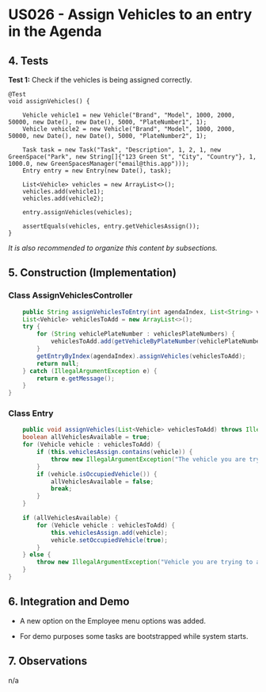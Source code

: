 # US026 - Assign Vehicles to an entry in the Agenda

## 4. Tests 

**Test 1:** Check if the vehicles is being assigned correctly.

    @Test
    void assignVehicles() {

        Vehicle vehicle1 = new Vehicle("Brand", "Model", 1000, 2000, 50000, new Date(), new Date(), 5000, "PlateNumber1", 1);
        Vehicle vehicle2 = new Vehicle("Brand", "Model", 1000, 2000, 50000, new Date(), new Date(), 5000, "PlateNumber2", 1);

        Task task = new Task("Task", "Description", 1, 2, 1, new GreenSpace("Park", new String[]{"123 Green St", "City", "Country"}, 1, 1000.0, new GreenSpacesManager("email@this.app")));
        Entry entry = new Entry(new Date(), task);

        List<Vehicle> vehicles = new ArrayList<>();
        vehicles.add(vehicle1);
        vehicles.add(vehicle2);

        entry.assignVehicles(vehicles);

        assertEquals(vehicles, entry.getVehiclesAssign());
    }

_It is also recommended to organize this content by subsections._ 


## 5. Construction (Implementation)

### Class AssignVehiclesController 

```java
    public String assignVehiclesToEntry(int agendaIndex, List<String> vehiclesPlateNumbers) {
    List<Vehicle> vehiclesToAdd = new ArrayList<>();
    try {
        for (String vehiclePlateNumber : vehiclesPlateNumbers) {
            vehiclesToAdd.add(getVehicleByPlateNumber(vehiclePlateNumber.trim()));
        }
        getEntryByIndex(agendaIndex).assignVehicles(vehiclesToAdd);
        return null;
    } catch (IllegalArgumentException e) {
        return e.getMessage();
    }
}
```

### Class Entry

```java
    public void assignVehicles(List<Vehicle> vehiclesToAdd) throws IllegalArgumentException {
    boolean allVehiclesAvailable = true;
    for (Vehicle vehicle : vehiclesToAdd) {
        if (this.vehiclesAssign.contains(vehicle)) {
            throw new IllegalArgumentException("The vehicle you are trying to assign was already assigned!");
        }
        if (vehicle.isOccupiedVehicle()) {
            allVehiclesAvailable = false;
            break;
        }
    }

    if (allVehiclesAvailable) {
        for (Vehicle vehicle : vehiclesToAdd) {
            this.vehiclesAssign.add(vehicle);
            vehicle.setOccupiedVehicle(true);
        }
    } else {
        throw new IllegalArgumentException("Vehicle you are trying to assign is busy!");
    }
}
```


## 6. Integration and Demo 

* A new option on the Employee menu options was added.

* For demo purposes some tasks are bootstrapped while system starts.


## 7. Observations

n/a